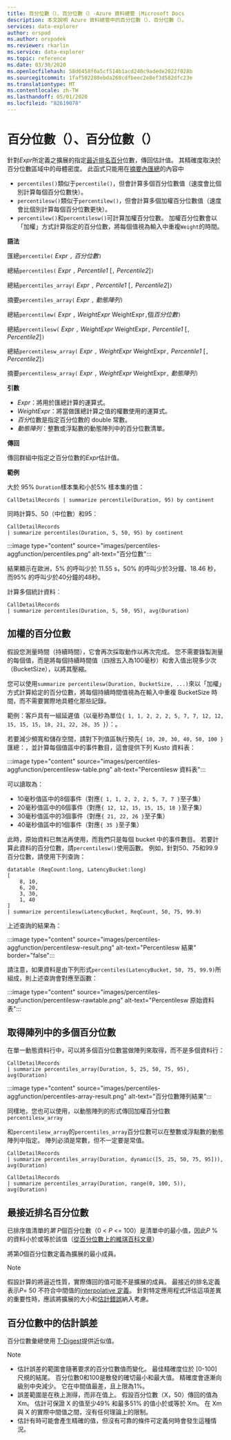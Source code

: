 ```yaml
---
title: 百分位數（）、百分位數（）-Azure 資料總管 |Microsoft Docs
description: 本文說明 Azure 資料總管中的百分位數（）、百分位數（）。
services: data-explorer
author: orspod
ms.author: orspodek
ms.reviewer: rkarlin
ms.service: data-explorer
ms.topic: reference
ms.date: 03/30/2020
ms.openlocfilehash: 58d6458f0a5cf514b1acd240c9adede2022f028b
ms.sourcegitcommit: 1faf502280ebda268cdfbeec2e8ef3d582dfc23e
ms.translationtype: MT
ms.contentlocale: zh-TW
ms.lasthandoff: 05/01/2020
ms.locfileid: "82619078"
---
```

# <a name="percentile-percentiles"></a>百分位數（）、百分位數（）

針對*Expr*所定義之擴展的指定[最近排名百分](#nearest-rank-percentile)位數，傳回估計值。 其精確度取決於百分位數區域中的母體密度。 此函式只能用在[摘要內匯總](summarizeoperator.md)的內容中

* `percentiles()`類似于`percentile()`，但會計算多個百分位數值（速度會比個別計算每個百分位數快）。
* `percentilesw()`類似于`percentilew()`，但會計算多個加權百分位數值（速度會比個別計算每個百分位數更快）。
* `percentilew()`和`percentilesw()`可計算加權百分位數。 加權百分位數會以「加權」方式計算指定的百分位數，將每個值視為輸入中重複`Weight`的時間。

**語法**

匯總`percentile(` *Expr* `,` *百分位數*`)`

總結`percentiles(` *Expr* `,` *Percentile1* [`,` *Percentile2*]`)`

總結`percentiles_array(` *Expr* `,` *Percentile1* [`,` *Percentile2*]`)`

摘要`percentiles_array(` *Expr* `,` *動態陣列*`)`

總結`percentilew(` *Expr* `,` *WeightExpr* WeightExpr`,`個*百分位數*`)`

總結`percentilesw(` *Expr* `,` *WeightExpr* WeightExpr`,` *Percentile1* [`,` *Percentile2*]`)`

總結`percentilesw_array(` *Expr* `,` *WeightExpr* WeightExpr`,` *Percentile1* [`,` *Percentile2*]`)`

摘要`percentilesw_array(` *Expr* `,` *WeightExpr* WeightExpr`,` *動態陣列*`)`

**引數**

* *Expr*：將用於匯總計算的運算式。
* *WeightExpr*：將當做匯總計算之值的權數使用的運算式。
* *百分*位數是指定百分位數的 double 常數。
* *動態陣列*：整數或浮點數的動態陣列中的百分位數清單。

**傳回**

傳回群組中指定之百分位數的*Expr*估計值。 

**範例**

大於 95% `Duration`樣本集和小於5% 樣本集的值：

```kusto
CallDetailRecords | summarize percentile(Duration, 95) by continent
```

同時計算5、50（中位數）和95：

```kusto
CallDetailRecords 
| summarize percentiles(Duration, 5, 50, 95) by continent
```

:::image type="content" source="images/percentiles-aggfunction/percentiles.png" alt-text="百分位數":::

結果顯示在歐洲，5% 的呼叫少於 11.55 s，50% 的呼叫少於3分鐘、18.46 秒，而95% 的呼叫少於40分鐘的48秒。

計算多個統計資料︰

```kusto
CallDetailRecords 
| summarize percentiles(Duration, 5, 50, 95), avg(Duration)
```

## <a name="weighted-percentiles"></a>加權的百分位數

假設您測量時間（持續時間），它會再次採取動作以再次完成。 您不需要錄製測量的每個值，而是將每個持續時間值（四捨五入為100毫秒）和舍入值出現多少次（BucketSize），以將其壓縮。

您可以使用`summarize percentilesw(Duration, BucketSize, ...)`來以「加權」方式計算給定的百分位數，將每個持續時間值視為在輸入中重複 BucketSize 時間，而不需要實際地具體化那些記錄。

範例：客戶具有一組延遲值（以毫秒為單位`{ 1, 1, 2, 2, 2, 5, 7, 7, 12, 12, 15, 15, 15, 18, 21, 22, 26, 35 }`）：。

若要減少頻寬和儲存空間，請對下列值區執行預先`{ 10, 20, 30, 40, 50, 100 }`匯總：，並計算每個值區中的事件數目，這會提供下列 Kusto 資料表：

:::image type="content" source="images/percentiles-aggfunction/percentilesw-table.png" alt-text="Percentilesw 資料表":::

可以讀取為：
 * 10毫秒值區中的8個事件（對應`{ 1, 1, 2, 2, 2, 5, 7, 7 }`至子集）
 * 20毫秒值區中的6個事件（對應`{ 12, 12, 15, 15, 15, 18 }`至子集）
 * 30毫秒值區中的3個事件（對應`{ 21, 22, 26 }`至子集）
 * 40毫秒值區中的1個事件（對應`{ 35 }`至子集）

此時，原始資料已無法再使用，而我們只是每個 bucket 中的事件數目。 若要計算此資料的百分位數，請`percentilesw()`使用函數。 例如，針對50、75和99.9 百分位數，請使用下列查詢： 

```kusto
datatable (ReqCount:long, LatencyBucket:long) 
[ 
    8, 10, 
    6, 20, 
    3, 30, 
    1, 40 
]
| summarize percentilesw(LatencyBucket, ReqCount, 50, 75, 99.9) 
```

上述查詢的結果為：


:::image type="content" source="images/percentiles-aggfunction/percentilesw-result.png" alt-text="Percentilesw 結果" border="false":::


請注意，如果資料是由下列形式`percentiles(LatencyBucket, 50, 75, 99.9)`所組成，則上述查詢會對應至函數：

:::image type="content" source="images/percentiles-aggfunction/percentilesw-rawtable.png" alt-text="Percentilesw 原始資料表":::

## <a name="getting-multiple-percentiles-in-an-array"></a>取得陣列中的多個百分位數

在單一動態資料行中，可以將多個百分位數當做陣列來取得，而不是多個資料行： 

```kusto
CallDetailRecords 
| summarize percentiles_array(Duration, 5, 25, 50, 75, 95), avg(Duration)
```

:::image type="content" source="images/percentiles-aggfunction/percentiles-array-result.png" alt-text="百分位數陣列結果":::

同樣地，您也可以使用，以動態陣列的形式傳回加權百分位數`percentilesw_array`

和`percentilesw_array`的`percentiles_array`百分位數可以在整數或浮點數的動態陣列中指定。 陣列必須是常數，但不一定要是常值。

```kusto
CallDetailRecords 
| summarize percentiles_array(Duration, dynamic([5, 25, 50, 75, 95])), avg(Duration)
```

```kusto
CallDetailRecords 
| summarize percentiles_array(Duration, range(0, 100, 5)), avg(Duration)
```

## <a name="nearest-rank-percentile"></a>最接近排名百分位數
已排序值清單的*第 P*個百分位數（0 < *P* <= 100）是清單中的最小值，因此*P* % 的資料小於或等於該值（[從百分位數上的維琪百科文章](https://en.wikipedia.org/wiki/Percentile#The_Nearest_Rank_method)）

將第*0*個百分位數定義為擴展的最小成員。

>[!NOTE]
> 假設計算的將逼近性質，實際傳回的值可能不是擴展的成員。
> 最接近的排名定義表示*P*= 50 不符合中間值的[interpolative 定義](https://en.wikipedia.org/wiki/Median)。 針對特定應用程式評估這項差異的重要性時，應該將擴展的大小和[估計錯誤](#estimation-error-in-percentiles)納入考慮。

## <a name="estimation-error-in-percentiles"></a>百分位數中的估計誤差

百分位數彙總使用 [T-Digest](https://github.com/tdunning/t-digest/blob/master/docs/t-digest-paper/histo.pdf)提供近似值。 

>[!NOTE]
> * 估計誤差的範圍會隨著要求的百分位數值而變化。 最佳精確度位於 [0-100] 尺規的結尾。 百分位數0和100是散發的確切最小和最大值。 精確度會逐漸向級別中央減少。 它在中間值最差，且上限為1%。 
> * 誤差範圍是在秩上測得，而非在值上。 假設百分位數（X，50）傳回的值為 Xm。 估計可保證 X 的值至少49% 和最多51% 的值小於或等於 Xm。 在 Xm 與 X 的實際中間值之間，沒有任何理論上的限制。
> * 估計有時可能會產生精確的值，但沒有可靠的條件可定義何時會發生這種情況。
